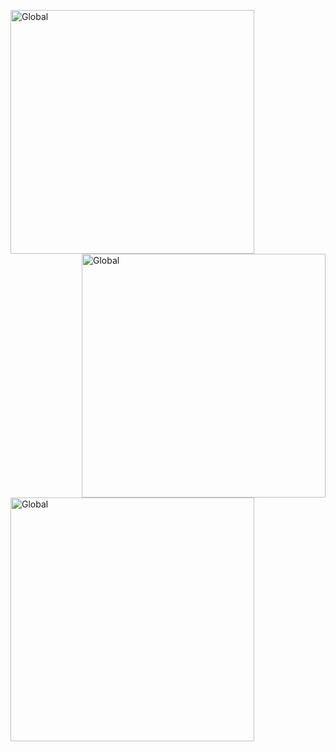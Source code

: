 [<img alt="Global" src="http://129.151.231.6:8084/api/" align="left" width="390">](#)
[<img alt="Global" src="http://129.151.231.6:8084/api/skills" align="right" width="390">](#)
[<img alt="Global" src="http://129.151.231.6:8084/api/spotify" align="left" width="390" target="_blank">](https://stats.fm/cassoulet)
